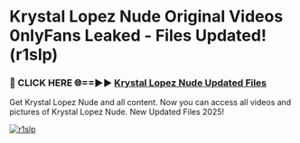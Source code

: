 # Krystal Lopez Nude Original Videos 0nlyFans Leaked - Files Updated! (r1slp)

<h3>🔴 CLICK HERE 🌐==►► <a href="https://tinyurl.com/52m3yx9h" rel="nofollow">Krystal Lopez Nude Updated Files</a></h3>

Get Krystal Lopez Nude and all content. Now you can access all videos and pictures of Krystal Lopez Nude. New Updated Files 2025!

[![r1slp](https://i.imgur.com/TnHtlc8.gif)](https://tinyurl.com/52m3yx9h)
